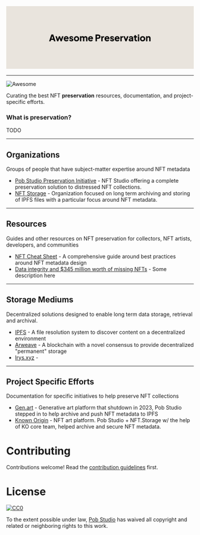 <img src="./media/banner.png" >

---

![Awesome](https://cdn.rawgit.com/sindresorhus/awesome/d7305f38d29fed78fa85652e3a63e154dd8e8829/media/badge.svg)

Curating the best NFT **preservation** resources, documentation, and project-specific efforts.

### What is preservation?

TODO

---

## Organizations 
Groups of people that have subject-matter expertise around NFT metadata 

* [Pob Studio Preservation Initiative](https://pob.studio/preserve) - NFT Studio offering a complete preservation solution to distressed NFT collections.
* [NFT Storage](https://nft.storage) - Organization focused on long term archiving and storing of IPFS files with a particular focus around NFT metadata.

---

## Resources
Guides and other resources on NFT preservation for collectors, NFT artists, developers, and communities

* [NFT Cheat Sheet](https://www.pob.studio/learn/metadata-cheat-sheet) - A comprehensive guide around best practices around NFT metadata design
* [Data integrity and $345 million worth of missing NFTs](https://blog.nft.storage/posts/2022-04-04-missing-nfts) - Some description here
---

## Storage Mediums
Decentralized solutions designed to enable long term data storage, retrieval and archival.

* [IPFS](https://ipfs.tech/) - A file resolution system to discover content on a decentralized environment
* [Arweave](https://arweave.org/) - A blockchain with a novel consensus to provide decentralized "permanent" storage
* [Irys.xyz](https://irys.xyz/) - 

---

## Project Specific Efforts
Documentation for specific initiatives to help preserve NFT collections 

* [Gen.art](./projects/gen-art.md) - Generative art platform that shutdown in 2023, Pob Studio stepped in to help archive and push NFT metadata to IPFS
* [Known Origin](./projects/) - NFT art platform. Pob Studio + NFT.Storage w/ the help of KO core team, helped archive and secure NFT metadata.

# Contributing

Contributions welcome! Read the [contribution guidelines](CONTRIBUTING.md) first.

# License

[![CC0](https://licensebuttons.net/p/zero/1.0/88x31.png)](https://creativecommons.org/publicdomain/zero/1.0/)

To the extent possible under law, [Pob Studio](https://pob.studio) has waived all copyright and related or neighboring rights to this work.